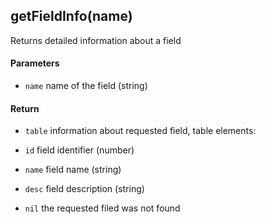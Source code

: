 <!-- This file was generated by the script. Do not edit it, any changes will be lost! -->

## getFieldInfo(name)



Returns detailed information about a field


#### Parameters

* `name`  name of the field (string)



#### Return

* `table` information about requested field, table elements:
 * `id` field identifier (number)
 * `name` field name (string)
 * `desc` field description (string)

* `nil` the requested filed was not found



